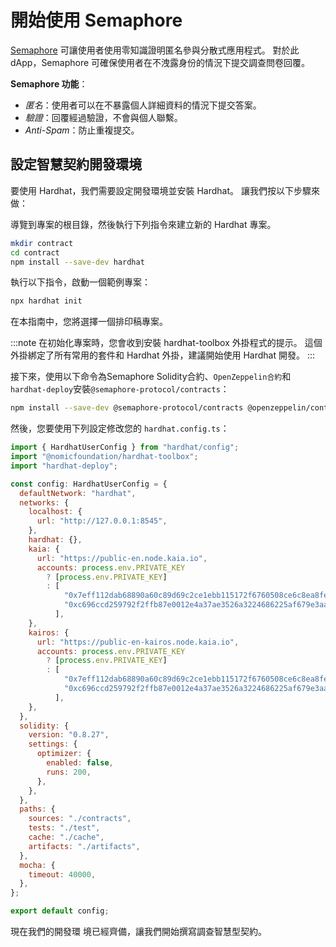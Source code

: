 # 開始使用 Semaphore

[Semaphore](https://github.com/semaphore-protocol/semaphore/tree/main) 可讓使用者使用零知識證明匿名參與分散式應用程式。 對於此 dApp，Semaphore 可確保使用者在不洩露身份的情況下提交調查問卷回覆。

**Semaphore 功能**：

- _匿名_：使用者可以在不暴露個人詳細資料的情況下提交答案。
- _驗證_：回覆經過驗證，不會與個人聯繫。
- _Anti-Spam_：防止重複提交。

## 設定智慧契約開發環境<a id="set-up-smart-contract-env"></a>

要使用 Hardhat，我們需要設定開發環境並安裝 Hardhat。 讓我們按以下步驟來做：

導覽到專案的根目錄，然後執行下列指令來建立新的 Hardhat 專案。

```bash
mkdir contract
cd contract
npm install --save-dev hardhat
```

執行以下指令，啟動一個範例專案：

```bash
npx hardhat init 
```

在本指南中，您將選擇一個排印稿專案。

:::note
在初始化專案時，您會收到安裝 hardhat-toolbox 外掛程式的提示。 這個外掛綁定了所有常用的套件和 Hardhat 外掛，建議開始使用 Hardhat 開發。
:::

接下來，使用以下命令為Semaphore Solidity合約、`OpenZeppelin合約`和`hardhat-deploy`安裝`@semaphore-protocol/contracts`：

```bash
npm install --save-dev @semaphore-protocol/contracts @openzeppelin/contracts hardhat-deploy
```

然後，您要使用下列設定修改您的 `hardhat.config.ts`：

```javascript
import { HardhatUserConfig } from "hardhat/config";
import "@nomicfoundation/hardhat-toolbox";
import "hardhat-deploy";

const config: HardhatUserConfig = {
  defaultNetwork: "hardhat",
  networks: {
    localhost: {
      url: "http://127.0.0.1:8545",
    },
    hardhat: {},
    kaia: {
      url: "https://public-en.node.kaia.io",
      accounts: process.env.PRIVATE_KEY
        ? [process.env.PRIVATE_KEY]
        : [
            "0x7eff112dab68890a60c89d69c2ce1ebb115172f6760508ce6c8ea8fe8afe1e20",
            "0xc696ccd259792f2ffb87e0012e4a37ae3526a3224686225af679e3aaa2aeab0d",
          ],
    },
    kairos: {
      url: "https://public-en-kairos.node.kaia.io",
      accounts: process.env.PRIVATE_KEY
        ? [process.env.PRIVATE_KEY]
        : [
            "0x7eff112dab68890a60c89d69c2ce1ebb115172f6760508ce6c8ea8fe8afe1e20",
            "0xc696ccd259792f2ffb87e0012e4a37ae3526a3224686225af679e3aaa2aeab0d",
          ],
    },
  },
  solidity: {
    version: "0.8.27",
    settings: {
      optimizer: {
        enabled: false,
        runs: 200,
      },
    },
  },
  paths: {
    sources: "./contracts",
    tests: "./test",
    cache: "./cache",
    artifacts: "./artifacts",
  },
  mocha: {
    timeout: 40000,
  },
};

export default config;
```

現在我們的開發環 境已經齊備，讓我們開始撰寫調查智慧型契約。